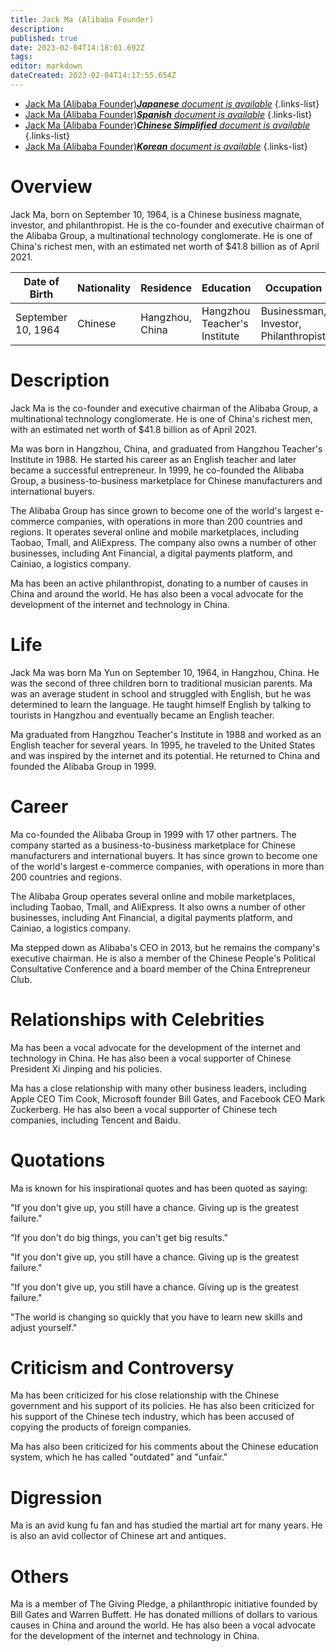```yaml
---
title: Jack Ma (Alibaba Founder)
description: 
published: true
date: 2023-02-04T14:18:01.692Z
tags: 
editor: markdown
dateCreated: 2023-02-04T14:17:55.654Z
---
```


- [Jack Ma (Alibaba Founder)***Japanese** document is available*](/ja/Knowledge-base/Dictionary/Person/jack-ma-alibaba-founder)
{.links-list}
- [Jack Ma (Alibaba Founder)***Spanish** document is available*](/es/Knowledge-base/Dictionary/Person/jack-ma-alibaba-founder)
{.links-list}
- [Jack Ma (Alibaba Founder)***Chinese Simplified** document is available*](/zh/Knowledge-base/Dictionary/Person/jack-ma-alibaba-founder)
{.links-list}
- [Jack Ma (Alibaba Founder)***Korean** document is available*](/ko/Knowledge-base/Dictionary/Person/jack-ma-alibaba-founder)
{.links-list}


# Overview

Jack Ma, born on September 10, 1964, is a Chinese business magnate, investor, and philanthropist. He is the co-founder and executive chairman of the Alibaba Group, a multinational technology conglomerate. He is one of China's richest men, with an estimated net worth of $41.8 billion as of April 2021.

| Date of Birth | Nationality | Residence | Education | Occupation |
| ------------- | ----------- | --------- | -------- | ---------- |
| September 10, 1964 | Chinese | Hangzhou, China | Hangzhou Teacher's Institute | Businessman, Investor, Philanthropist |

# Description

Jack Ma is the co-founder and executive chairman of the Alibaba Group, a multinational technology conglomerate. He is one of China's richest men, with an estimated net worth of $41.8 billion as of April 2021.

Ma was born in Hangzhou, China, and graduated from Hangzhou Teacher's Institute in 1988. He started his career as an English teacher and later became a successful entrepreneur. In 1999, he co-founded the Alibaba Group, a business-to-business marketplace for Chinese manufacturers and international buyers.

The Alibaba Group has since grown to become one of the world's largest e-commerce companies, with operations in more than 200 countries and regions. It operates several online and mobile marketplaces, including Taobao, Tmall, and AliExpress. The company also owns a number of other businesses, including Ant Financial, a digital payments platform, and Cainiao, a logistics company.

Ma has been an active philanthropist, donating to a number of causes in China and around the world. He has also been a vocal advocate for the development of the internet and technology in China.

# Life

Jack Ma was born Ma Yun on September 10, 1964, in Hangzhou, China. He was the second of three children born to traditional musician parents. Ma was an average student in school and struggled with English, but he was determined to learn the language. He taught himself English by talking to tourists in Hangzhou and eventually became an English teacher.

Ma graduated from Hangzhou Teacher's Institute in 1988 and worked as an English teacher for several years. In 1995, he traveled to the United States and was inspired by the internet and its potential. He returned to China and founded the Alibaba Group in 1999.

# Career

Ma co-founded the Alibaba Group in 1999 with 17 other partners. The company started as a business-to-business marketplace for Chinese manufacturers and international buyers. It has since grown to become one of the world's largest e-commerce companies, with operations in more than 200 countries and regions.

The Alibaba Group operates several online and mobile marketplaces, including Taobao, Tmall, and AliExpress. It also owns a number of other businesses, including Ant Financial, a digital payments platform, and Cainiao, a logistics company.

Ma stepped down as Alibaba's CEO in 2013, but he remains the company's executive chairman. He is also a member of the Chinese People's Political Consultative Conference and a board member of the China Entrepreneur Club.

# Relationships with Celebrities

Ma has been a vocal advocate for the development of the internet and technology in China. He has also been a vocal supporter of Chinese President Xi Jinping and his policies.

Ma has a close relationship with many other business leaders, including Apple CEO Tim Cook, Microsoft founder Bill Gates, and Facebook CEO Mark Zuckerberg. He has also been a vocal supporter of Chinese tech companies, including Tencent and Baidu.

# Quotations

Ma is known for his inspirational quotes and has been quoted as saying:

"If you don't give up, you still have a chance. Giving up is the greatest failure."

"If you don't do big things, you can't get big results."

"If you don't give up, you still have a chance. Giving up is the greatest failure."

"If you don't give up, you still have a chance. Giving up is the greatest failure."

"The world is changing so quickly that you have to learn new skills and adjust yourself."

# Criticism and Controversy

Ma has been criticized for his close relationship with the Chinese government and his support of its policies. He has also been criticized for his support of the Chinese tech industry, which has been accused of copying the products of foreign companies.

Ma has also been criticized for his comments about the Chinese education system, which he has called "outdated" and "unfair."

# Digression

Ma is an avid kung fu fan and has studied the martial art for many years. He is also an avid collector of Chinese art and antiques.

# Others

Ma is a member of The Giving Pledge, a philanthropic initiative founded by Bill Gates and Warren Buffett. He has donated millions of dollars to various causes in China and around the world. He has also been a vocal advocate for the development of the internet and technology in China.